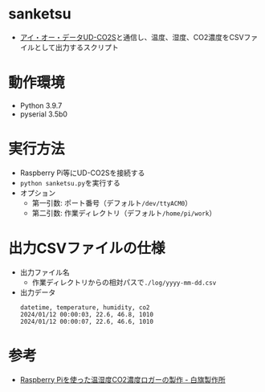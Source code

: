 # sanketsu
* [アイ・オー・データUD-CO2S](https://www.iodata.jp/product/tsushin/iot/ud-co2s/index.htm)と通信し、温度、湿度、CO2濃度をCSVファイルとして出力するスクリプト

# 動作環境
* Python 3.9.7
* pyserial 3.5b0

# 実行方法
* Raspberry Pi等にUD-CO2Sを接続する
* `python sanketsu.py`を実行する
* オプション
  - 第一引数: ポート番号（デフォルト`/dev/ttyACM0`）
  - 第二引数: 作業ディレクトリ（デフォルト`/home/pi/work`）

# 出力CSVファイルの仕様
* 出力ファイル名
  - 作業ディレクトリからの相対パスで`./log/yyyy-mm-dd.csv`
* 出力データ
    ```csv
    datetime, temperature, humidity, co2
    2024/01/12 00:00:03, 22.6, 46.8, 1010
    2024/01/12 00:00:07, 22.6, 46.6, 1010
    ```

# 参考
* [Raspberry Piを使った温湿度CO2濃度ロガーの製作 - 白旗製作所](https://dededemio.hatenablog.jp/entry/2024/03/13/012629)